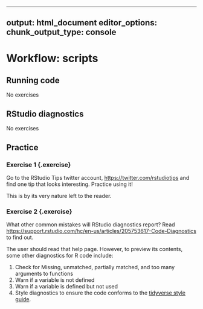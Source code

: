
---
output: html_document
editor_options: 
  chunk_output_type: console
---

# Workflow: scripts


## Running code

No exercises

## RStudio diagnostics

No exercises

## Practice

### Exercise 1 {.exercise} 


Go to the RStudio Tips twitter account, https://twitter.com/rstudiotips and find one tip that looks interesting. Practice using it!


This is by its very nature left to the reader.

### Exercise 2 {.exercise} 


What other common mistakes will RStudio diagnostics report? 
Read <https://support.rstudio.com/hc/en-us/articles/205753617-Code-Diagnostics> to find out.


The user should read that help page. However, to preview its contents, some other diagnostics for R code include:

1. Check for Missing, unmatched, partially matched, and too many arguments to functions
2. Warn if a variable is not defined
3. Warn if a variable is defined but not used
4. Style diagnostics to ensure the code conforms to the [tidyverse style guide](http://adv-r.had.co.nz/Style.html).

